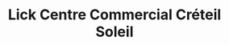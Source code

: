 ---
title: "Lick Centre Commercial Créteil Soleil"
url: /creteil/lick-centre-commercial-creteil-soleil/
shop: Elektronik
---